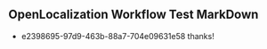 ## OpenLocalization Workflow Test MarkDown
* e2398695-97d9-463b-88a7-704e09631e58 
thanks!<!--HONumber=Mar16_HO1-->
